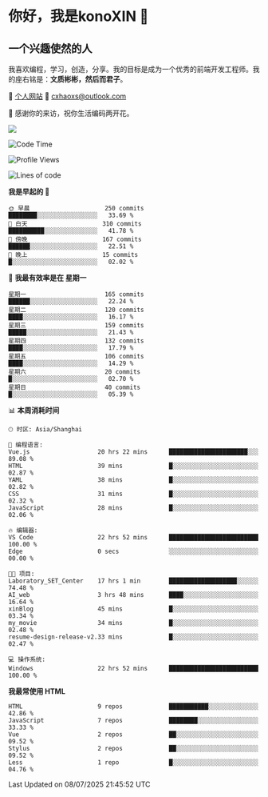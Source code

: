 <!--
**konoXIN/konoXIN** is a ✨ _special_ ✨ repository because its `README.md` (this file) appears on your GitHub profile.

Here are some ideas to get you started:

- 🔭 I’m currently working on ...
- 🌱 I’m currently learning ...
- 👯 I’m looking to collaborate on ...
- 🤔 I’m looking for help with ...
- 💬 Ask me about ...
- 📫 How to reach me: ...
- 😄 Pronouns: ...
- ⚡ Fun fact: ...
-->
# 你好，我是konoXIN 👋
## 一个兴趣使然的人

我喜欢编程，学习，创造，分享。我的目标是成为一个优秀的前端开发工程师。我的座右铭是：**文质彬彬，然后而君子**。

📄 [个人网站](https://www.konoxin.top/)  📮 cxhaoxs@outlook.com
    
👋 感谢你的来访，祝你生活编码两开花。

<a href="https://wakatime.com"><img src="https://wakatime.com/share/@konoXIN/7d7b1368-87f9-4766-8aad-0b59725c07da.png" /></a>
 <!--START_SECTION:waka-->
![Code Time](http://img.shields.io/badge/Code%20Time-2%2C302%20hrs%2044%20mins-blue)

![Profile Views](http://img.shields.io/badge/%E4%B8%AA%E4%BA%BA%E8%B5%84%E6%96%99%E8%A7%82%E7%9C%8B%E6%AC%A1%E6%95%B0-0-blue)

![Lines of code](https://img.shields.io/badge/%E4%BB%8E%E3%80%8CHello%20World%E3%80%8D%E8%B5%B7%E6%88%91%E5%B7%B2%E7%BB%8F%E5%86%99%E4%BA%86-322.4%20thousand%20%E8%A1%8C%E4%BB%A3%E7%A0%81-blue)

**我是早起的 🐤** 

```text
🌞 早晨                     250 commits         ████████░░░░░░░░░░░░░░░░░   33.69 % 
🌆 白天                     310 commits         ██████████░░░░░░░░░░░░░░░   41.78 % 
🌃 傍晚                     167 commits         ██████░░░░░░░░░░░░░░░░░░░   22.51 % 
🌙 晚上                     15 commits          █░░░░░░░░░░░░░░░░░░░░░░░░   02.02 % 
```
📅 **我最有效率是在 星期一** 

```text
星期一                      165 commits         ██████░░░░░░░░░░░░░░░░░░░   22.24 % 
星期二                      120 commits         ████░░░░░░░░░░░░░░░░░░░░░   16.17 % 
星期三                      159 commits         █████░░░░░░░░░░░░░░░░░░░░   21.43 % 
星期四                      132 commits         ████░░░░░░░░░░░░░░░░░░░░░   17.79 % 
星期五                      106 commits         ████░░░░░░░░░░░░░░░░░░░░░   14.29 % 
星期六                      20 commits          █░░░░░░░░░░░░░░░░░░░░░░░░   02.70 % 
星期日                      40 commits          █░░░░░░░░░░░░░░░░░░░░░░░░   05.39 % 
```


📊 **本周消耗时间** 

```text
🕑︎ 时区: Asia/Shanghai

💬 编程语言: 
Vue.js                   20 hrs 22 mins      ██████████████████████░░░   89.08 % 
HTML                     39 mins             █░░░░░░░░░░░░░░░░░░░░░░░░   02.87 % 
YAML                     38 mins             █░░░░░░░░░░░░░░░░░░░░░░░░   02.82 % 
CSS                      31 mins             █░░░░░░░░░░░░░░░░░░░░░░░░   02.32 % 
JavaScript               28 mins             █░░░░░░░░░░░░░░░░░░░░░░░░   02.06 % 

🔥 编辑器: 
VS Code                  22 hrs 52 mins      █████████████████████████   100.00 % 
Edge                     0 secs              ░░░░░░░░░░░░░░░░░░░░░░░░░   00.00 % 

🐱‍💻 项目: 
Laboratory_SET_Center    17 hrs 1 min        ███████████████████░░░░░░   74.48 % 
AI_web                   3 hrs 48 mins       ████░░░░░░░░░░░░░░░░░░░░░   16.64 % 
xinBlog                  45 mins             █░░░░░░░░░░░░░░░░░░░░░░░░   03.34 % 
my_movie                 34 mins             █░░░░░░░░░░░░░░░░░░░░░░░░   02.48 % 
resume-design-release-v2.33 mins             █░░░░░░░░░░░░░░░░░░░░░░░░   02.47 % 

💻 操作系统: 
Windows                  22 hrs 52 mins      █████████████████████████   100.00 % 
```

**我最常使用 HTML** 

```text
HTML                     9 repos             ███████████░░░░░░░░░░░░░░   42.86 % 
JavaScript               7 repos             ████████░░░░░░░░░░░░░░░░░   33.33 % 
Vue                      2 repos             ██░░░░░░░░░░░░░░░░░░░░░░░   09.52 % 
Stylus                   2 repos             ██░░░░░░░░░░░░░░░░░░░░░░░   09.52 % 
Less                     1 repo              █░░░░░░░░░░░░░░░░░░░░░░░░   04.76 % 
```




 Last Updated on 08/07/2025 21:45:52 UTC
<!--END_SECTION:waka-->
